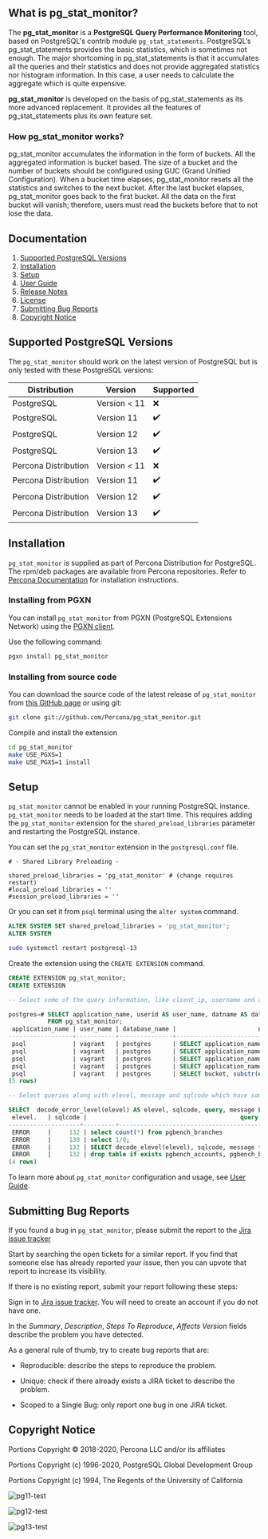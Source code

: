 ## What is pg_stat_monitor?
The **pg_stat_monitor** is a **PostgreSQL Query Performance Monitoring** tool, based on PostgreSQL's contrib module ``pg_stat_statements``. PostgreSQL’s pg_stat_statements provides the basic statistics, which is sometimes not enough. The major shortcoming in pg_stat_statements is that it accumulates all the queries and their statistics and does not provide aggregated statistics nor histogram information. In this case, a user needs to calculate the aggregate which is quite expensive. 

**pg_stat_monitor** is developed on the basis of pg_stat_statements as its more advanced replacement. It provides all the features of pg_stat_statements plus its own feature set.  

### How pg_stat_monitor works?

pg_stat_monitor accumulates the information in the form of buckets. All the aggregated information is bucket based. The size of a bucket and the number of buckets should be configured using GUC (Grand Unified Configuration). When a bucket time elapses, pg_stat_monitor resets all the statistics and switches to the next bucket. After the last bucket elapses, pg_stat_monitor goes back to the first bucket. All the data on the first bucket will vanish; therefore, users must read the buckets before that to not lose the data.

## Documentation
1. [Supported PostgreSQL Versions](#supported-postgresql-versions)
2. [Installation](#installation)
3. [Setup](#setup) 
4. [User Guide](https://github.com/percona/pg_stat_monitor/blob/master/docs/USER_GUIDE.md)
6. [Release Notes](https://github.com/percona/pg_stat_monitor/blob/master/docs/RELEASE_NOTES.md)
7. [License](https://github.com/percona/pg_stat_monitor/blob/master/LICENSE)
8. [Submitting Bug Reports](#submitting-bug-reports)
9. [Copyright Notice](#copyright-notice)

## Supported PostgreSQL Versions
The ``pg_stat_monitor`` should work on the latest version of PostgreSQL but is only tested with these PostgreSQL versions:

| Distribution            |  Version       | Supported          |
| ------------------------|----------------|--------------------|
| PostgreSQL              | Version < 11   | :x:                |
| PostgreSQL              | Version 11     | :heavy_check_mark: |
| PostgreSQL              | Version 12     | :heavy_check_mark: |
| PostgreSQL              | Version 13     | :heavy_check_mark: |
| Percona Distribution    | Version < 11   | :x:                |
| Percona Distribution    | Version 11     | :heavy_check_mark: |
| Percona Distribution    | Version 12     | :heavy_check_mark: |
| Percona Distribution    | Version 13     | :heavy_check_mark: |

## Installation
``pg_stat_monitor`` is supplied as part of Percona Distribution for PostgreSQL. The rpm/deb packages are available from Percona repositories. Refer to [Percona Documentation](https://www.percona.com/doc/postgresql/LATEST/installing.html) for installation instructions. 

### Installing from PGXN

You can install ``pg_stat_monitor`` from PGXN (PostgreSQL Extensions Network) using the [PGXN client](https://pgxn.github.io/pgxnclient/). 


Use the following command:

```sh
pgxn install pg_stat_monitor
```

### Installing from source code

You can download the source code of the latest release of ``pg_stat_monitor``  from [this GitHub page](https://github.com/Percona/pg_stat_monitor/releases) or using git:
```sh
git clone git://github.com/Percona/pg_stat_monitor.git
```

Compile and install the extension
```sh
cd pg_stat_monitor
make USE_PGXS=1
make USE_PGXS=1 install
```

## Setup
``pg_stat_monitor`` cannot be enabled in your running PostgreSQL instance. ``pg_stat_monitor`` needs to be loaded at the start time. This requires adding the  ``pg_stat_monitor`` extension for the ``shared_preload_libraries`` parameter and restarting the PostgreSQL instance.

You can set the  ``pg_stat_monitor`` extension in the ``postgresql.conf`` file.

```
# - Shared Library Preloading -

shared_preload_libraries = 'pg_stat_monitor' # (change requires restart)
#local_preload_libraries = ''
#session_preload_libraries = ''
```

Or you can set it from `psql` terminal using the ``alter system`` command.

```sql
ALTER SYSTEM SET shared_preload_libraries = 'pg_stat_monitor';
ALTER SYSTEM
```

```sh
sudo systemctl restart postgresql-13
```


Create the extension using the ``CREATE EXTENSION`` command.
```sql
CREATE EXTENSION pg_stat_monitor;
CREATE EXTENSION
```

```sql
-- Select some of the query information, like client_ip, username and application_name etc.

postgres=# SELECT application_name, userid AS user_name, datname AS database_name, substr(query,0, 50) AS query, calls, client_ip 
           FROM pg_stat_monitor;
 application_name | user_name | database_name |                       query                       | calls | client_ip 
------------------+-----------+---------------+---------------------------------------------------+-------+-----------
 psql             | vagrant   | postgres      | SELECT application_name, userid::regrole AS user_ |     1 | 127.0.0.1
 psql             | vagrant   | postgres      | SELECT application_name, userid AS user_name, dat |     3 | 127.0.0.1
 psql             | vagrant   | postgres      | SELECT application_name, userid AS user_name, dat |     1 | 127.0.0.1
 psql             | vagrant   | postgres      | SELECT application_name, userid AS user_name, dat |     8 | 127.0.0.1
 psql             | vagrant   | postgres      | SELECT bucket, substr(query,$1, $2) AS query, cmd |     1 | 127.0.0.1
(5 rows)


```

```sql
-- Select queries along with elevel, message and sqlcode which have some errors.

SELECT  decode_error_level(elevel) AS elevel, sqlcode, query, message FROM pg_stat_monitor WHERE elevel != 0;
 elevel.   | sqlcode |                                           query                                           |                    message                     
--------------------+---------+-------------------------------------------------------------------------------------------+------------------------------------------------
 ERROR     |     132 | select count(*) from pgbench_branches                                                     | permission denied for table pgbench_branches
 ERROR     |     130 | select 1/0;                                                                               | division by zero
 ERROR     |     132 | SELECT decode_elevel(elevel), sqlcode, message from pg_stat_monitor where elevel != 0;    | function decode_elevel(integer) does not exist
 ERROR     |     132 | drop table if exists pgbench_accounts, pgbench_branches, pgbench_history, pgbench_tellers | must be owner of table pgbench_accounts
(4 rows)

```

To learn more about ``pg_stat_monitor`` configuration and usage, see [User Guide](https://github.com/percona/pg_stat_monitor/blob/master/docs/USER_GUIDE.md).

## Submitting Bug Reports

If you found a bug in ``pg_stat_monitor``, please submit the report to the [Jira issue tracker](https://jira.percona.com/projects/PG/issues)

Start by searching the open tickets for a similar report. If you find that someone else has already reported your issue, then you can upvote that report to increase its visibility.

If there is no existing report, submit your report following these steps:

Sign in to [Jira issue tracker](https://jira.percona.com/projects/PG/issues). You will need to create an account if you do not have one.

In the *Summary*, *Description*, *Steps To Reproduce*, *Affects Version* fields describe the problem you have detected. 

As a general rule of thumb, try to create bug reports that are:

- Reproducible: describe the steps to reproduce the problem.

- Unique: check if there already exists a JIRA ticket to describe the problem.

- Scoped to a Single Bug: only report one bug in one JIRA ticket.


## Copyright Notice

Portions Copyright © 2018-2020, Percona LLC and/or its affiliates

Portions Copyright (c) 1996-2020, PostgreSQL Global Development Group

Portions Copyright (c) 1994, The Regents of the University of California

![pg11-test](https://github.com/percona/pg_stat_monitor/workflows/pg11-test/badge.svg)

![pg12-test](https://github.com/percona/pg_stat_monitor/workflows/pg12-test/badge.svg)

![pg13-test](https://github.com/percona/pg_stat_monitor/workflows/pg13-test/badge.svg)
